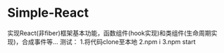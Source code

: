 # Simple-React
实现React(非fiber)框架基本功能，函数组件(hook实现)和类组件(生命周期实现)，合成事件等...
测试：
1.将代码clone至本地
2.npm i
3.npm start
